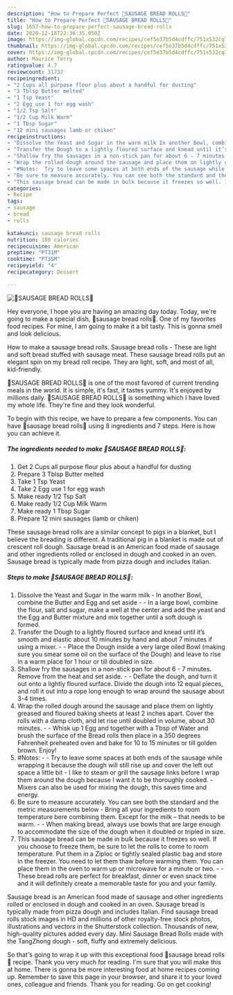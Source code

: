 ```yaml
---
description: "How to Prepare Perfect 🌭SAUSAGE BREAD ROLLS🌭"
title: "How to Prepare Perfect 🌭SAUSAGE BREAD ROLLS🌭"
slug: 1657-how-to-prepare-perfect-sausage-bread-rolls
date: 2020-12-18T22:36:35.050Z
image: https://img-global.cpcdn.com/recipes/cef5e37b5d4cdffc/751x532cq70/🌭sausage-bread-rolls🌭-recipe-main-photo.jpg
thumbnail: https://img-global.cpcdn.com/recipes/cef5e37b5d4cdffc/751x532cq70/🌭sausage-bread-rolls🌭-recipe-main-photo.jpg
cover: https://img-global.cpcdn.com/recipes/cef5e37b5d4cdffc/751x532cq70/🌭sausage-bread-rolls🌭-recipe-main-photo.jpg
author: Maurice Terry
ratingvalue: 4.7
reviewcount: 31732
recipeingredient:
- "2 Cups all purpose flour plus about a handful for dusting"
- "3 Tblsp Butter melted"
- "1 Tsp Yeast"
- "2 Egg use 1 for egg wash"
- "1/2 Tsp Salt"
- "1/2 Cup Milk Warm"
- "1 Tbsp Sugar"
- "12 mini sausages lamb or chiken"
recipeinstructions:
- "Dissolve the Yeast and Sugar in the warm milk In another Bowl, combine the Butter and Egg and set aside  In a large bowl, combine the flour, salt and sugar, make a well at the center and add the yeast and the Egg and Butter mixture and mix together until a soft dough is formed."
- "Transfer the Dough to a lightly floured surface and knead until it’s smooth and elastic about 10 minutes by hand and about 7 minutes if using a mixer.  Place the Dough inside a very large oiled Bowl (making sure you smear some oil on the surface of the Dough) and leave to rise in a warm place for 1 hour or till doubled in size."
- "Shallow fry the sausages in a non-stick pan for about 6 - 7 minutes. Remove from the heat and set aside.  Deflate the dough, and turn it out onto a lightly floured surface. Divide the dough into 12 equal pieces, and roll it out into a rope long enough to wrap around the sausage about 3-4 times."
- "Wrap the rolled dough around the sausage and place them on lightly greased and floured baking sheets at least 2 inches apart. Cover the rolls with a damp cloth, and let rise until doubled in volume, about 30 minutes.  Whisk up 1 Egg and together with a Tbsp of Water and brush the surface of the Bread rolls then place in a 350 degrees Fahrenheit preheated oven and bake for 10 to 15 minutes or till golden brown. Enjoy!"
- "#Notes:  Try to leave some spaces at both ends of the sausage while wrapping it because the dough will still rise up and cover the left out space a little bit I like to steam or grill the sausage links before I wrap them around the dough because I want it to be thoroughly cooked. Mixers can also be used for mixing the dough, this saves time and energy."
- "Be sure to measure accurately. You can see both the standard and the metric measurements below Bring all your ingredients to room temperature bere combining them. Except for the milk – that needs to be warm.  When making bread, always use bowls that are large enough to accommodate the size of the dough when it doubled or tripled in size."
- "This sausage bread can be made in bulk because it freezes so well. If you choose to freeze them, be sure to let the rolls to come to room temperature. Put them in a Ziploc or tightly sealed plastic bag and store in the freezer. You need to let them thaw before warming them. You can place them in the oven to warm up or microwave for a minute or two.  These bread rolls are perfect for breakfast, dinner or even snack time and it will definitely create a memorable taste for you and your family."
categories:
- Recipe
tags:
- sausage
- bread
- rolls

katakunci: sausage bread rolls 
nutrition: 189 calories
recipecuisine: American
preptime: "PT31M"
cooktime: "PT35M"
recipeyield: "4"
recipecategory: Dessert

---
```



![🌭SAUSAGE BREAD ROLLS🌭](https://img-global.cpcdn.com/recipes/cef5e37b5d4cdffc/751x532cq70/🌭sausage-bread-rolls🌭-recipe-main-photo.jpg)

Hey everyone, I hope you are having an amazing day today. Today, we're going to make a special dish, 🌭sausage bread rolls🌭. One of my favorites food recipes. For mine, I am going to make it a bit tasty. This is gonna smell and look delicious.

How to make a sausage bread rolls. Sausage bread rolls - These are light and soft bread stuffed with sausage meat. These sausage bread rolls put an elegant spin on my bread roll recipe. They are light, soft, and most of all, kid-friendly.

🌭SAUSAGE BREAD ROLLS🌭 is one of the most favored of current trending meals in the world. It is simple, it's fast, it tastes yummy. It's enjoyed by millions daily. 🌭SAUSAGE BREAD ROLLS🌭 is something which I have loved my whole life. They're fine and they look wonderful.


To begin with this recipe, we have to prepare a few components. You can have 🌭sausage bread rolls🌭 using 8 ingredients and 7 steps. Here is how you can achieve it.

<!--inarticleads1-->

##### The ingredients needed to make 🌭SAUSAGE BREAD ROLLS🌭:

1. Get 2 Cups all purpose flour plus about a handful for dusting
1. Prepare 3 Tblsp Butter melted
1. Take 1 Tsp Yeast
1. Take 2 Egg use 1 for egg wash
1. Make ready 1/2 Tsp Salt
1. Make ready 1/2 Cup Milk Warm
1. Make ready 1 Tbsp Sugar
1. Prepare 12 mini sausages (lamb or chiken)


These sausage bread rolls are a similar concept to pigs in a blanket, but I believe the breading is different. A traditional pig in a blanket is made out of crescent roll dough. Sausage bread is an American food made of sausage and other ingredients rolled or enclosed in dough and cooked in an oven. Sausage bread is typically made from pizza dough and includes Italian. 

<!--inarticleads2-->

##### Steps to make 🌭SAUSAGE BREAD ROLLS🌭:

1. Dissolve the Yeast and Sugar in the warm milk - In another Bowl, combine the Butter and Egg and set aside -  - In a large bowl, combine the flour, salt and sugar, make a well at the center and add the yeast and the Egg and Butter mixture and mix together until a soft dough is formed.
1. Transfer the Dough to a lightly floured surface and knead until it’s smooth and elastic about 10 minutes by hand and about 7 minutes if using a mixer. -  - Place the Dough inside a very large oiled Bowl (making sure you smear some oil on the surface of the Dough) and leave to rise in a warm place for 1 hour or till doubled in size.
1. Shallow fry the sausages in a non-stick pan for about 6 - 7 minutes. Remove from the heat and set aside. -  - Deflate the dough, and turn it out onto a lightly floured surface. Divide the dough into 12 equal pieces, and roll it out into a rope long enough to wrap around the sausage about 3-4 times.
1. Wrap the rolled dough around the sausage and place them on lightly greased and floured baking sheets at least 2 inches apart. Cover the rolls with a damp cloth, and let rise until doubled in volume, about 30 minutes. -  - Whisk up 1 Egg and together with a Tbsp of Water and brush the surface of the Bread rolls then place in a 350 degrees Fahrenheit preheated oven and bake for 10 to 15 minutes or till golden brown. Enjoy!
1. #Notes: -  - Try to leave some spaces at both ends of the sausage while wrapping it because the dough will still rise up and cover the left out space a little bit - I like to steam or grill the sausage links before I wrap them around the dough because I want it to be thoroughly cooked. - Mixers can also be used for mixing the dough, this saves time and energy.
1. Be sure to measure accurately. You can see both the standard and the metric measurements below - Bring all your ingredients to room temperature bere combining them. Except for the milk – that needs to be warm. -  - When making bread, always use bowls that are large enough to accommodate the size of the dough when it doubled or tripled in size.
1. This sausage bread can be made in bulk because it freezes so well. If you choose to freeze them, be sure to let the rolls to come to room temperature. Put them in a Ziploc or tightly sealed plastic bag and store in the freezer. You need to let them thaw before warming them. You can place them in the oven to warm up or microwave for a minute or two. -  - These bread rolls are perfect for breakfast, dinner or even snack time and it will definitely create a memorable taste for you and your family.


Sausage bread is an American food made of sausage and other ingredients rolled or enclosed in dough and cooked in an oven. Sausage bread is typically made from pizza dough and includes Italian. Find sausage bread rolls stock images in HD and millions of other royalty-free stock photos, illustrations and vectors in the Shutterstock collection. Thousands of new, high-quality pictures added every day. Mini Sausage Bread Rolls made with the TangZhong dough - soft, fluffy and extremely delicious. 

So that's going to wrap it up with this exceptional food 🌭sausage bread rolls🌭 recipe. Thank you very much for reading. I'm sure that you will make this at home. There is gonna be more interesting food at home recipes coming up. Remember to save this page in your browser, and share it to your loved ones, colleague and friends. Thank you for reading. Go on get cooking!
